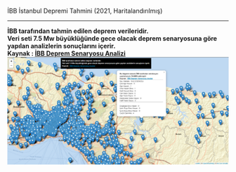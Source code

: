 İBB İstanbul Depremi Tahmini (2021, Haritalandırılmış)
<hr></hr>
<b>İBB tarafından tahmin edilen deprem verileridir.
<br>Veri seti 7.5 Mw büyüklüğünde gece olacak deprem senaryosuna göre yapılan analizlerin sonuçlarını içerir.
<br>Kaynak : <a target='_blank' href='https://data.ibb.gov.tr/dataset/deprem-senaryosu-analiz-sonuclari/resource/9c3ac492-de4b-4245-b418-7ad3df67a193'>İBB Deprem Senaryosu Analizi</a>
</b>
<br>
<img src="pic/ibb.png" />
